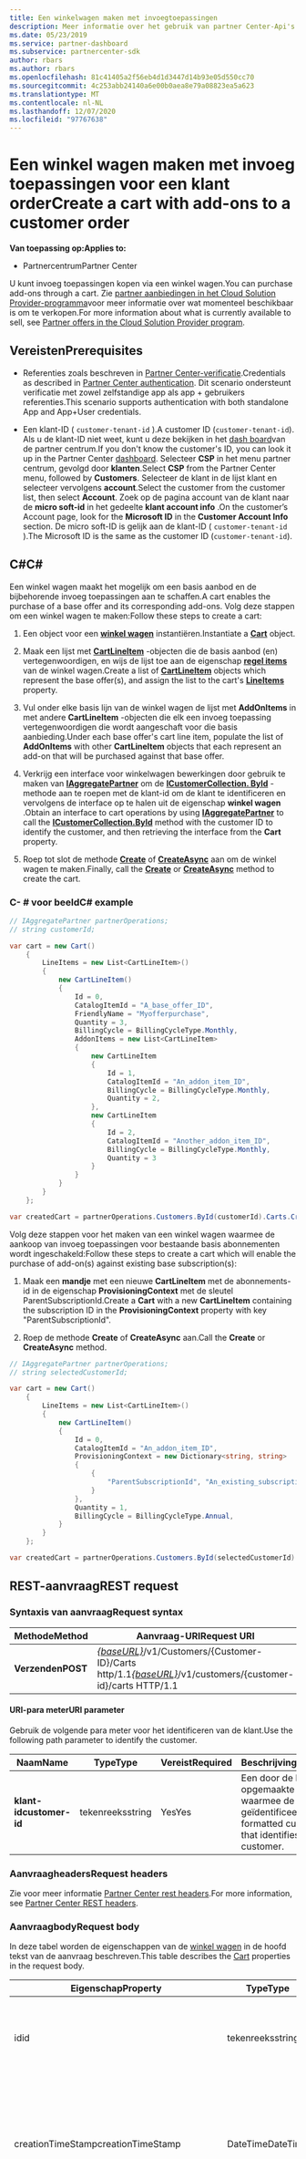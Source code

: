 ```yaml
---
title: Een winkelwagen maken met invoegtoepassingen
description: Meer informatie over het gebruik van partner Center-Api's voor het toevoegen van een klant order met invoeg toepassingen via een winkel wagen. Artikel deelt vereisten en stappen voor het maken van een winkel wagen met invoeg toepassingen.
ms.date: 05/23/2019
ms.service: partner-dashboard
ms.subservice: partnercenter-sdk
author: rbars
ms.author: rbars
ms.openlocfilehash: 81c41405a2f56eb4d1d3447d14b93e05d550cc70
ms.sourcegitcommit: 4c253abb24140a6e00b0aea8e79a08823ea5a623
ms.translationtype: MT
ms.contentlocale: nl-NL
ms.lasthandoff: 12/07/2020
ms.locfileid: "97767638"
---
```

# <a name="create-a-cart-with-add-ons-to-a-customer-order"></a><span data-ttu-id="43990-104">Een winkel wagen maken met invoeg toepassingen voor een klant order</span><span class="sxs-lookup"><span data-stu-id="43990-104">Create a cart with add-ons to a customer order</span></span>

<span data-ttu-id="43990-105">**Van toepassing op:**</span><span class="sxs-lookup"><span data-stu-id="43990-105">**Applies to:**</span></span>

- <span data-ttu-id="43990-106">Partnercentrum</span><span class="sxs-lookup"><span data-stu-id="43990-106">Partner Center</span></span>

<span data-ttu-id="43990-107">U kunt invoeg toepassingen kopen via een winkel wagen.</span><span class="sxs-lookup"><span data-stu-id="43990-107">You can purchase add-ons through a cart.</span></span> <span data-ttu-id="43990-108">Zie [partner aanbiedingen in het Cloud Solution Provider-programma](/partner-center/csp-offers)voor meer informatie over wat momenteel beschikbaar is om te verkopen.</span><span class="sxs-lookup"><span data-stu-id="43990-108">For more information about what is currently available to sell, see [Partner offers in the Cloud Solution Provider program](/partner-center/csp-offers).</span></span>

## <a name="prerequisites"></a><span data-ttu-id="43990-109">Vereisten</span><span class="sxs-lookup"><span data-stu-id="43990-109">Prerequisites</span></span>

- <span data-ttu-id="43990-110">Referenties zoals beschreven in [Partner Center-verificatie](partner-center-authentication.md).</span><span class="sxs-lookup"><span data-stu-id="43990-110">Credentials as described in [Partner Center authentication](partner-center-authentication.md).</span></span> <span data-ttu-id="43990-111">Dit scenario ondersteunt verificatie met zowel zelfstandige app als app + gebruikers referenties.</span><span class="sxs-lookup"><span data-stu-id="43990-111">This scenario supports authentication with both standalone App and App+User credentials.</span></span>

- <span data-ttu-id="43990-112">Een klant-ID ( `customer-tenant-id` ).</span><span class="sxs-lookup"><span data-stu-id="43990-112">A customer ID (`customer-tenant-id`).</span></span> <span data-ttu-id="43990-113">Als u de klant-ID niet weet, kunt u deze bekijken in het [dash board](https://partner.microsoft.com/dashboard)van de partner centrum.</span><span class="sxs-lookup"><span data-stu-id="43990-113">If you don't know the customer's ID, you can look it up in the Partner Center [dashboard](https://partner.microsoft.com/dashboard).</span></span> <span data-ttu-id="43990-114">Selecteer **CSP** in het menu partner centrum, gevolgd door **klanten**.</span><span class="sxs-lookup"><span data-stu-id="43990-114">Select **CSP** from the Partner Center menu, followed by **Customers**.</span></span> <span data-ttu-id="43990-115">Selecteer de klant in de lijst klant en selecteer vervolgens **account**.</span><span class="sxs-lookup"><span data-stu-id="43990-115">Select the customer from the customer list, then select **Account**.</span></span> <span data-ttu-id="43990-116">Zoek op de pagina account van de klant naar de **micro soft-id** in het gedeelte **klant account info** .</span><span class="sxs-lookup"><span data-stu-id="43990-116">On the customer’s Account page, look for the **Microsoft ID** in the **Customer Account Info** section.</span></span> <span data-ttu-id="43990-117">De micro soft-ID is gelijk aan de klant-ID ( `customer-tenant-id` ).</span><span class="sxs-lookup"><span data-stu-id="43990-117">The Microsoft ID is the same as the customer ID  (`customer-tenant-id`).</span></span>

## <a name="c"></a><span data-ttu-id="43990-118">C\#</span><span class="sxs-lookup"><span data-stu-id="43990-118">C\#</span></span>

<span data-ttu-id="43990-119">Een winkel wagen maakt het mogelijk om een basis aanbod en de bijbehorende invoeg toepassingen aan te schaffen.</span><span class="sxs-lookup"><span data-stu-id="43990-119">A cart enables the purchase of a base offer and its corresponding add-ons.</span></span> <span data-ttu-id="43990-120">Volg deze stappen om een winkel wagen te maken:</span><span class="sxs-lookup"><span data-stu-id="43990-120">Follow these steps to create a cart:</span></span>

1. <span data-ttu-id="43990-121">Een object voor een [**winkel wagen**](/dotnet/api/microsoft.store.partnercenter.models.carts.cart) instantiëren.</span><span class="sxs-lookup"><span data-stu-id="43990-121">Instantiate a [**Cart**](/dotnet/api/microsoft.store.partnercenter.models.carts.cart) object.</span></span>

2. <span data-ttu-id="43990-122">Maak een lijst met [**CartLineItem**](/dotnet/api/microsoft.store.partnercenter.models.carts.cartlineitem) -objecten die de basis aanbod (en) vertegenwoordigen, en wijs de lijst toe aan de eigenschap [**regel items**](/dotnet/api/microsoft.store.partnercenter.models.carts.cart.lineitems) van de winkel wagen.</span><span class="sxs-lookup"><span data-stu-id="43990-122">Create a list of [**CartLineItem**](/dotnet/api/microsoft.store.partnercenter.models.carts.cartlineitem) objects which represent the base offer(s), and assign the list to the cart's [**LineItems**](/dotnet/api/microsoft.store.partnercenter.models.carts.cart.lineitems) property.</span></span>

3. <span data-ttu-id="43990-123">Vul onder elke basis lijn van de winkel wagen de lijst met **AddOnItems** in met andere **CartLineItem** -objecten die elk een invoeg toepassing vertegenwoordigen die wordt aangeschaft voor die basis aanbieding.</span><span class="sxs-lookup"><span data-stu-id="43990-123">Under each base offer's cart line item, populate the list of **AddOnItems** with other **CartLineItem** objects that each represent an add-on that will be purchased against that base offer.</span></span>

4. <span data-ttu-id="43990-124">Verkrijg een interface voor winkelwagen bewerkingen door gebruik te maken van [**IAggregatePartner**](/dotnet/api/microsoft.store.partnercenter.iaggregatepartner) om de [**ICustomerCollection. ById**](/dotnet/api/microsoft.store.partnercenter.customers.icustomercollection.byid) -methode aan te roepen met de klant-id om de klant te identificeren en vervolgens de interface op te halen uit de eigenschap **winkel wagen** .</span><span class="sxs-lookup"><span data-stu-id="43990-124">Obtain an interface to cart operations by using [**IAggregatePartner**](/dotnet/api/microsoft.store.partnercenter.iaggregatepartner) to call the [**ICustomerCollection.ById**](/dotnet/api/microsoft.store.partnercenter.customers.icustomercollection.byid) method with the customer ID to identify the customer, and then retrieving the interface from the **Cart** property.</span></span>

5. <span data-ttu-id="43990-125">Roep tot slot de methode [**Create**](/dotnet/api/microsoft.store.partnercenter.carts.icartcollection.create) of [**CreateAsync**](/dotnet/api/microsoft.store.partnercenter.carts.icartcollection.createasync) aan om de winkel wagen te maken.</span><span class="sxs-lookup"><span data-stu-id="43990-125">Finally, call the [**Create**](/dotnet/api/microsoft.store.partnercenter.carts.icartcollection.create) or [**CreateAsync**](/dotnet/api/microsoft.store.partnercenter.carts.icartcollection.createasync) method to create the cart.</span></span>

### <a name="c-example"></a><span data-ttu-id="43990-126">C- \# voor beeld</span><span class="sxs-lookup"><span data-stu-id="43990-126">C\# example</span></span>

```csharp
// IAggregatePartner partnerOperations;
// string customerId;

var cart = new Cart()
    {
        LineItems = new List<CartLineItem>()
        {
            new CartLineItem()
            {
                Id = 0,
                CatalogItemId = "A_base_offer_ID",
                FriendlyName = "Myofferpurchase",
                Quantity = 3,
                BillingCycle = BillingCycleType.Monthly,
                AddonItems = new List<CartLineItem>
                {
                    new CartLineItem
                    {
                        Id = 1,
                        CatalogItemId = "An_addon_item_ID",
                        BillingCycle = BillingCycleType.Monthly,
                        Quantity = 2,
                    },
                    new CartLineItem
                    {
                        Id = 2,
                        CatalogItemId = "Another_addon_item_ID",
                        BillingCycle = BillingCycleType.Monthly,
                        Quantity = 3
                    }
                }
            }
        }
    };

var createdCart = partnerOperations.Customers.ById(customerId).Carts.Create(cart);
```

<span data-ttu-id="43990-127">Volg deze stappen voor het maken van een winkel wagen waarmee de aankoop van invoeg toepassingen voor bestaande basis abonnementen wordt ingeschakeld:</span><span class="sxs-lookup"><span data-stu-id="43990-127">Follow these steps to create a cart which will enable the purchase of add-on(s) against existing base subscription(s):</span></span>

1. <span data-ttu-id="43990-128">Maak een **mandje** met een nieuwe **CartLineItem** met de abonnements-id in de eigenschap **ProvisioningContext** met de sleutel ParentSubscriptionId.</span><span class="sxs-lookup"><span data-stu-id="43990-128">Create a **Cart** with a new **CartLineItem** containing the subscription ID in the **ProvisioningContext** property with key "ParentSubscriptionId".</span></span>

2. <span data-ttu-id="43990-129">Roep de methode **Create** of **CreateAsync** aan.</span><span class="sxs-lookup"><span data-stu-id="43990-129">Call the **Create** or **CreateAsync** method.</span></span>

```csharp
// IAggregatePartner partnerOperations;
// string selectedCustomerId;

var cart = new Cart()
    {
        LineItems = new List<CartLineItem>()
        {
            new CartLineItem()
            {
                Id = 0,
                CatalogItemId = "An_addon_item_ID",
                ProvisioningContext = new Dictionary<string, string>
                {
                    {
                        "ParentSubscriptionId", "An_existing_subscription_Id"
                    }
                },
                Quantity = 1,
                BillingCycle = BillingCycleType.Annual,
            }
        }
    };

var createdCart = partnerOperations.Customers.ById(selectedCustomerId).Carts.Create(cart);
```

## <a name="rest-request"></a><span data-ttu-id="43990-130">REST-aanvraag</span><span class="sxs-lookup"><span data-stu-id="43990-130">REST request</span></span>

### <a name="request-syntax"></a><span data-ttu-id="43990-131">Syntaxis van aanvraag</span><span class="sxs-lookup"><span data-stu-id="43990-131">Request syntax</span></span>

| <span data-ttu-id="43990-132">Methode</span><span class="sxs-lookup"><span data-stu-id="43990-132">Method</span></span>   | <span data-ttu-id="43990-133">Aanvraag-URI</span><span class="sxs-lookup"><span data-stu-id="43990-133">Request URI</span></span>                                                                                                 |
|----------|-------------------------------------------------------------------------------------------------------------|
| <span data-ttu-id="43990-134">**Verzenden**</span><span class="sxs-lookup"><span data-stu-id="43990-134">**POST**</span></span> | <span data-ttu-id="43990-135">[*{baseURL}*](partner-center-rest-urls.md)/v1/Customers/{Customer-ID}/Carts http/1.1</span><span class="sxs-lookup"><span data-stu-id="43990-135">[*{baseURL}*](partner-center-rest-urls.md)/v1/customers/{customer-id}/carts HTTP/1.1</span></span>                        |

#### <a name="uri-parameter"></a><span data-ttu-id="43990-136">URI-para meter</span><span class="sxs-lookup"><span data-stu-id="43990-136">URI parameter</span></span>

<span data-ttu-id="43990-137">Gebruik de volgende para meter voor het identificeren van de klant.</span><span class="sxs-lookup"><span data-stu-id="43990-137">Use the following path parameter to identify the customer.</span></span>

| <span data-ttu-id="43990-138">Naam</span><span class="sxs-lookup"><span data-stu-id="43990-138">Name</span></span>            | <span data-ttu-id="43990-139">Type</span><span class="sxs-lookup"><span data-stu-id="43990-139">Type</span></span>     | <span data-ttu-id="43990-140">Vereist</span><span class="sxs-lookup"><span data-stu-id="43990-140">Required</span></span> | <span data-ttu-id="43990-141">Beschrijving</span><span class="sxs-lookup"><span data-stu-id="43990-141">Description</span></span>                                                            |
|-----------------|----------|----------|------------------------------------------------------------------------|
| <span data-ttu-id="43990-142">**klant-id**</span><span class="sxs-lookup"><span data-stu-id="43990-142">**customer-id**</span></span> | <span data-ttu-id="43990-143">tekenreeks</span><span class="sxs-lookup"><span data-stu-id="43990-143">string</span></span>   | <span data-ttu-id="43990-144">Yes</span><span class="sxs-lookup"><span data-stu-id="43990-144">Yes</span></span>      | <span data-ttu-id="43990-145">Een door de klant-id opgemaakte GUID waarmee de klant wordt geïdentificeerd.</span><span class="sxs-lookup"><span data-stu-id="43990-145">A GUID formatted customer-id that identifies the customer.</span></span>             |

### <a name="request-headers"></a><span data-ttu-id="43990-146">Aanvraagheaders</span><span class="sxs-lookup"><span data-stu-id="43990-146">Request headers</span></span>

<span data-ttu-id="43990-147">Zie voor meer informatie [Partner Center rest headers](headers.md).</span><span class="sxs-lookup"><span data-stu-id="43990-147">For more information, see [Partner Center REST headers](headers.md).</span></span>

### <a name="request-body"></a><span data-ttu-id="43990-148">Aanvraagbody</span><span class="sxs-lookup"><span data-stu-id="43990-148">Request body</span></span>

<span data-ttu-id="43990-149">In deze tabel worden de eigenschappen van de [winkel wagen](cart-resources.md) in de hoofd tekst van de aanvraag beschreven.</span><span class="sxs-lookup"><span data-stu-id="43990-149">This table describes the [Cart](cart-resources.md) properties in the request body.</span></span>

| <span data-ttu-id="43990-150">Eigenschap</span><span class="sxs-lookup"><span data-stu-id="43990-150">Property</span></span>              | <span data-ttu-id="43990-151">Type</span><span class="sxs-lookup"><span data-stu-id="43990-151">Type</span></span>             | <span data-ttu-id="43990-152">Vereist</span><span class="sxs-lookup"><span data-stu-id="43990-152">Required</span></span>        | <span data-ttu-id="43990-153">Beschrijving</span><span class="sxs-lookup"><span data-stu-id="43990-153">Description</span></span> |
|-----------------------|------------------|-----------------|-----------------------------------------------------------------------------------------------------------|
| <span data-ttu-id="43990-154">id</span><span class="sxs-lookup"><span data-stu-id="43990-154">id</span></span>                    | <span data-ttu-id="43990-155">tekenreeks</span><span class="sxs-lookup"><span data-stu-id="43990-155">string</span></span>           | <span data-ttu-id="43990-156">No</span><span class="sxs-lookup"><span data-stu-id="43990-156">No</span></span>              | <span data-ttu-id="43990-157">Een winkel wagen-id die is opgegeven bij het maken van de winkel wagen.</span><span class="sxs-lookup"><span data-stu-id="43990-157">A cart identifier that is supplied upon successful creation of the cart.</span></span>                                  |
| <span data-ttu-id="43990-158">creationTimeStamp</span><span class="sxs-lookup"><span data-stu-id="43990-158">creationTimeStamp</span></span>     | <span data-ttu-id="43990-159">DateTime</span><span class="sxs-lookup"><span data-stu-id="43990-159">DateTime</span></span>         | <span data-ttu-id="43990-160">No</span><span class="sxs-lookup"><span data-stu-id="43990-160">No</span></span>              | <span data-ttu-id="43990-161">De datum waarop de winkel wagen is gemaakt, in datum-tijd notatie.</span><span class="sxs-lookup"><span data-stu-id="43990-161">The date the cart was created, in date-time format.</span></span> <span data-ttu-id="43990-162">Wordt toegepast bij het maken van de winkel wagen.</span><span class="sxs-lookup"><span data-stu-id="43990-162">Applied upon successful creation of the cart.</span></span>         |
| <span data-ttu-id="43990-163">lastModifiedTimeStamp</span><span class="sxs-lookup"><span data-stu-id="43990-163">lastModifiedTimeStamp</span></span> | <span data-ttu-id="43990-164">DateTime</span><span class="sxs-lookup"><span data-stu-id="43990-164">DateTime</span></span>         | <span data-ttu-id="43990-165">No</span><span class="sxs-lookup"><span data-stu-id="43990-165">No</span></span>              | <span data-ttu-id="43990-166">De datum waarop de winkel wagen voor het laatst is bijgewerkt, in datum-tijd notatie.</span><span class="sxs-lookup"><span data-stu-id="43990-166">The date the cart was last updated, in date-time format.</span></span> <span data-ttu-id="43990-167">Wordt toegepast bij het maken van de winkel wagen.</span><span class="sxs-lookup"><span data-stu-id="43990-167">Applied upon successful creation of the cart.</span></span>    |
| <span data-ttu-id="43990-168">expirationTimeStamp</span><span class="sxs-lookup"><span data-stu-id="43990-168">expirationTimeStamp</span></span>   | <span data-ttu-id="43990-169">DateTime</span><span class="sxs-lookup"><span data-stu-id="43990-169">DateTime</span></span>         | <span data-ttu-id="43990-170">No</span><span class="sxs-lookup"><span data-stu-id="43990-170">No</span></span>              | <span data-ttu-id="43990-171">De datum waarop de winkel wagen verloopt, in datum-tijd notatie.</span><span class="sxs-lookup"><span data-stu-id="43990-171">The date the cart will expire, in date-time format.</span></span>  <span data-ttu-id="43990-172">Wordt toegepast bij het maken van de winkel wagen.</span><span class="sxs-lookup"><span data-stu-id="43990-172">Applied upon successful creation of cart.</span></span>            |
| <span data-ttu-id="43990-173">lastModifiedUser</span><span class="sxs-lookup"><span data-stu-id="43990-173">lastModifiedUser</span></span>      | <span data-ttu-id="43990-174">tekenreeks</span><span class="sxs-lookup"><span data-stu-id="43990-174">string</span></span>           | <span data-ttu-id="43990-175">No</span><span class="sxs-lookup"><span data-stu-id="43990-175">No</span></span>              | <span data-ttu-id="43990-176">De gebruiker die de winkel wagen het laatst heeft bijgewerkt.</span><span class="sxs-lookup"><span data-stu-id="43990-176">The user who last updated the cart.</span></span> <span data-ttu-id="43990-177">Wordt toegepast bij het maken van de winkel wagen.</span><span class="sxs-lookup"><span data-stu-id="43990-177">Applied upon successful creation of cart.</span></span>                             |
| <span data-ttu-id="43990-178">Regel items</span><span class="sxs-lookup"><span data-stu-id="43990-178">lineItems</span></span>             | <span data-ttu-id="43990-179">Matrix van objecten</span><span class="sxs-lookup"><span data-stu-id="43990-179">Array of objects</span></span> | <span data-ttu-id="43990-180">Yes</span><span class="sxs-lookup"><span data-stu-id="43990-180">Yes</span></span>             | <span data-ttu-id="43990-181">Een matrix met [CartLineItem](cart-resources.md#cartlineitem) -resources.</span><span class="sxs-lookup"><span data-stu-id="43990-181">An Array of [CartLineItem](cart-resources.md#cartlineitem) resources.</span></span>                                             |

<span data-ttu-id="43990-182">In deze tabel worden de eigenschappen van [CartLineItem](cart-resources.md#cartlineitem) in de hoofd tekst van de aanvraag beschreven.</span><span class="sxs-lookup"><span data-stu-id="43990-182">This table describes the [CartLineItem](cart-resources.md#cartlineitem) properties in the request body.</span></span>

| <span data-ttu-id="43990-183">Eigenschap</span><span class="sxs-lookup"><span data-stu-id="43990-183">Property</span></span>             | <span data-ttu-id="43990-184">Type</span><span class="sxs-lookup"><span data-stu-id="43990-184">Type</span></span>                             | <span data-ttu-id="43990-185">Beschrijving</span><span class="sxs-lookup"><span data-stu-id="43990-185">Description</span></span>                                                                                                                                           |
|----------------------|----------------------------------|-------------------------------------------------------------------------------------------------------------------------------------------------------|
| <span data-ttu-id="43990-186">id</span><span class="sxs-lookup"><span data-stu-id="43990-186">id</span></span>                   | <span data-ttu-id="43990-187">tekenreeks</span><span class="sxs-lookup"><span data-stu-id="43990-187">string</span></span>                           | <span data-ttu-id="43990-188">Een unieke id voor een winkelwagen regel item.</span><span class="sxs-lookup"><span data-stu-id="43990-188">A unique identifier for a cart line item.</span></span> <span data-ttu-id="43990-189">Wordt toegepast bij het maken van de winkel wagen.</span><span class="sxs-lookup"><span data-stu-id="43990-189">Applied upon successful creation of cart.</span></span>                                                                   |
| <span data-ttu-id="43990-190">catalogId</span><span class="sxs-lookup"><span data-stu-id="43990-190">catalogId</span></span>            | <span data-ttu-id="43990-191">tekenreeks</span><span class="sxs-lookup"><span data-stu-id="43990-191">string</span></span>                           | <span data-ttu-id="43990-192">De id van het catalogus item.</span><span class="sxs-lookup"><span data-stu-id="43990-192">The catalog item identifier.</span></span>                                                                                                                          |
| <span data-ttu-id="43990-193">friendlyName</span><span class="sxs-lookup"><span data-stu-id="43990-193">friendlyName</span></span>         | <span data-ttu-id="43990-194">tekenreeks</span><span class="sxs-lookup"><span data-stu-id="43990-194">string</span></span>                           | <span data-ttu-id="43990-195">Optioneel.</span><span class="sxs-lookup"><span data-stu-id="43990-195">Optional.</span></span> <span data-ttu-id="43990-196">De beschrijvende naam voor het item dat is gedefinieerd door de partner om dubbel zinnigheid te helpen.</span><span class="sxs-lookup"><span data-stu-id="43990-196">The friendly name for the item defined by the partner to help disambiguate.</span></span>                                                                 |
| <span data-ttu-id="43990-197">quantity</span><span class="sxs-lookup"><span data-stu-id="43990-197">quantity</span></span>             | <span data-ttu-id="43990-198">int</span><span class="sxs-lookup"><span data-stu-id="43990-198">int</span></span>                              | <span data-ttu-id="43990-199">Het aantal licenties of exemplaren.</span><span class="sxs-lookup"><span data-stu-id="43990-199">The number of licenses or instances.</span></span>                                                                                                                  |
| <span data-ttu-id="43990-200">currencyCode</span><span class="sxs-lookup"><span data-stu-id="43990-200">currencyCode</span></span>         | <span data-ttu-id="43990-201">tekenreeks</span><span class="sxs-lookup"><span data-stu-id="43990-201">string</span></span>                           | <span data-ttu-id="43990-202">De valuta code.</span><span class="sxs-lookup"><span data-stu-id="43990-202">The currency code.</span></span>                                                                                                                                    |
| <span data-ttu-id="43990-203">billingCycle</span><span class="sxs-lookup"><span data-stu-id="43990-203">billingCycle</span></span>         | <span data-ttu-id="43990-204">Object</span><span class="sxs-lookup"><span data-stu-id="43990-204">Object</span></span>                           | <span data-ttu-id="43990-205">Het type facturerings cyclus dat voor de huidige periode is ingesteld.</span><span class="sxs-lookup"><span data-stu-id="43990-205">The type of billing cycle set for the current period.</span></span>                                                                                                 |
| <span data-ttu-id="43990-206">deelnemers</span><span class="sxs-lookup"><span data-stu-id="43990-206">participants</span></span>         | <span data-ttu-id="43990-207">Lijst met object teken reeks paren</span><span class="sxs-lookup"><span data-stu-id="43990-207">List of Object String pairs</span></span>      | <span data-ttu-id="43990-208">Een verzameling partner on record (MPNID) voor de aankoop.</span><span class="sxs-lookup"><span data-stu-id="43990-208">A collection of PartnerId on Record (MPNID) on the purchase.</span></span>                                                                                          |
| <span data-ttu-id="43990-209">provisioningContext</span><span class="sxs-lookup"><span data-stu-id="43990-209">provisioningContext</span></span>  | <span data-ttu-id="43990-210">Dictionary<teken reeks, teken reeks></span><span class="sxs-lookup"><span data-stu-id="43990-210">Dictionary<string, string></span></span>       | <span data-ttu-id="43990-211">Een context die wordt gebruikt voor het inrichten van de aanbieding.</span><span class="sxs-lookup"><span data-stu-id="43990-211">A context used for provisioning of offer.</span></span>                                                                                                             |
| <span data-ttu-id="43990-212">orderGroup</span><span class="sxs-lookup"><span data-stu-id="43990-212">orderGroup</span></span>           | <span data-ttu-id="43990-213">tekenreeks</span><span class="sxs-lookup"><span data-stu-id="43990-213">string</span></span>                           | <span data-ttu-id="43990-214">Een groep om aan te geven welke items bij elkaar kunnen worden geplaatst.</span><span class="sxs-lookup"><span data-stu-id="43990-214">A group to indicate which items can be placed together.</span></span>                                                                                               |
| <span data-ttu-id="43990-215">addonItems</span><span class="sxs-lookup"><span data-stu-id="43990-215">addonItems</span></span>           | <span data-ttu-id="43990-216">Lijst met **CartLineItem** -objecten</span><span class="sxs-lookup"><span data-stu-id="43990-216">List of **CartLineItem** objects</span></span> | <span data-ttu-id="43990-217">Een verzameling winkelwagen regel items voor invoeg toepassingen die worden aangeschaft bij het basis abonnement dat resulteert van de aankoop van het bovenliggende winkelwagen regel item.</span><span class="sxs-lookup"><span data-stu-id="43990-217">A collection of cart line items for add-ons that will be purchased towards the base subscription that results from the parent cart line item's purchase.</span></span> |
| <span data-ttu-id="43990-218">fout</span><span class="sxs-lookup"><span data-stu-id="43990-218">error</span></span>                | <span data-ttu-id="43990-219">Object</span><span class="sxs-lookup"><span data-stu-id="43990-219">Object</span></span>                           | <span data-ttu-id="43990-220">Wordt toegepast nadat de winkel wagen is gemaakt in het geval van een fout.</span><span class="sxs-lookup"><span data-stu-id="43990-220">Applied after cart is created in case of an error.</span></span>                                                                                                    |

### <a name="request-example-new-base-subscription"></a><span data-ttu-id="43990-221">Voor beeld van aanvraag (nieuw basis abonnement)</span><span class="sxs-lookup"><span data-stu-id="43990-221">Request example (new base subscription)</span></span>

<span data-ttu-id="43990-222">In het volgende REST-voor beeld ziet u hoe u een mandje maakt met invoeg toepassings items voor een nieuw basis abonnement.</span><span class="sxs-lookup"><span data-stu-id="43990-222">The following REST example shows how to create a cart with add-on items for a new base subscription.</span></span>

```http
POST https://api.partnercenter.microsoft.com/v1/customers/18ac2950-8ea9-4dfc-92a4-ff4d4cd57796/carts HTTP/1.1
Authorization: Bearer <token>
Accept: application/json
MS-RequestId: f931348a-6312-47d0-a8dd-31a386dedb8f
MS-CorrelationId: f73baf70-bbc3-43d0-8b29-dffa08ff9511

{
    "LineItems": [
        {
            "Id":0,
            "CatalogItemId":"91FD106F-4B2C-4938-95AC-F54F74E9A239",
            "FriendlyName":"Myofferpurchase",
            "Quantity":3,
            "BillingCycle":"monthly",
            "AddonItems": [
                {
                    "Id":1,
                    "CatalogItemId":"C94271D8-B431-4A25-A3C5-A57737A1C909",
                    "Quantity":2,
                    "BillingCycle":"monthly"
                },
                {
                    "Id":2,
                    "CatalogItemId":"43FCE491-76D1-4BCC-B709-8A288786DBAE",
                    "Quantity":3,
                    "BillingCycle":"monthly"
                }
            ]
        }
    ]
}
```

#### <a name="request-example-existing-base-subscription"></a><span data-ttu-id="43990-223">Voor beeld van aanvraag (bestaand basis abonnement)</span><span class="sxs-lookup"><span data-stu-id="43990-223">Request example (existing base subscription)</span></span>

<span data-ttu-id="43990-224">In het volgende REST-voor beeld ziet u hoe u invoeg toepassingen toevoegt aan een bestaand basis abonnement.</span><span class="sxs-lookup"><span data-stu-id="43990-224">The following REST example show how to append add-ons to an existing base subscription.</span></span>

```http
POST https://api.partnercenter.microsoft.com/v1/customers/18ac2950-8ea9-4dfc-92a4-ff4d4cd57796/carts HTTP/1.1
Authorization: Bearer <token>
Accept: application/json
MS-RequestId: 512a777a-5427-452d-9637-18421387e435
MS-CorrelationId: 182474ba-7303-4d0f-870a-8c7fba5ccc4b

{
    "LineItems": [
        {
            "Id":0,
            "CatalogItemId":"C94271D8-B431-4A25-A3C5-A57737A1C909",
            "Quantity":1,
            "BillingCycle":"annual",
            "ProvisioningContext":{"ParentSubscriptionId":"97555B61-7461-477A-A98C-9C76148783E4"}
        }
    ]
}
```

## <a name="rest-response"></a><span data-ttu-id="43990-225">REST-antwoord</span><span class="sxs-lookup"><span data-stu-id="43990-225">REST response</span></span>

<span data-ttu-id="43990-226">Als dit lukt, retourneert deze methode de gevulde [Winkelwagen](cart-resources.md) resource in de hoofd tekst van het antwoord.</span><span class="sxs-lookup"><span data-stu-id="43990-226">If successful, this method returns the populated [Cart](cart-resources.md) resource in the response body.</span></span>

#### <a name="response-success-and-error-codes"></a><span data-ttu-id="43990-227">Geslaagde en fout codes</span><span class="sxs-lookup"><span data-stu-id="43990-227">Response success and error codes</span></span>

<span data-ttu-id="43990-228">Elk antwoord wordt geleverd met een HTTP-status code die aangeeft of de fout is opgetreden of mislukt en aanvullende informatie over fout opsporing.</span><span class="sxs-lookup"><span data-stu-id="43990-228">Each response comes with an HTTP status code that indicates success or failure and additional debugging information.</span></span> <span data-ttu-id="43990-229">Gebruik een hulp programma voor netwerk tracering om deze code, het fout type en aanvullende para meters te lezen.</span><span class="sxs-lookup"><span data-stu-id="43990-229">Use a network trace tool to read this code, error type, and additional parameters.</span></span> <span data-ttu-id="43990-230">Zie [fout codes](error-codes.md)voor de volledige lijst.</span><span class="sxs-lookup"><span data-stu-id="43990-230">For the full list, see [Error Codes](error-codes.md).</span></span>

#### <a name="response-example-new-base-subscription"></a><span data-ttu-id="43990-231">Antwoord voorbeeld (nieuw basis abonnement)</span><span class="sxs-lookup"><span data-stu-id="43990-231">Response example (new base subscription)</span></span>

```http
HTTP/1.1 201 Created
Content-Length: 958
Content-Type: application/json
MS-CorrelationId: f73baf70-bbc3-43d0-8b29-dffa08ff9511
MS-RequestId: f931348a-6312-47d0-a8dd-31a386dedb8f
X-Locale: en-US,en-US
Date: Thu, 01 Nov 2018 22:29:05 GMT

{
    "id":"dbe2f8d4-f21d-43e2-9356-cff6387c4ba1",
    "creationTimestamp":"2018-11-01T22:29:03.6900182Z",
    "lastModifiedTimestamp":"2018-11-01T22:29:03.6900182Z",
    "expirationTimestamp":"2018-11-01T22:44:05.0025799Z",
    "lastModifiedUser":"1824b7fc-2fac-4478-b177-66823c40ab75",
    "status":"Active",
    "lineItems": [
        {
            "id":0,
            "catalogItemId":"91FD106F-4B2C-4938-95AC-F54F74E9A239",
            "friendlyName":"Myofferpurchase",
            "quantity":3,
            "currencyCode":"USD",
            "billingCycle":"monthly",
            "orderGroup":"OMS-0",
            "addonItems": [
                {
                    "id":1,
                    "catalogItemId":"C94271D8-B431-4A25-A3C5-A57737A1C909",
                    "quantity":2,
                    "currencyCode":"USD",
                    "billingCycle":"monthly",
                    "orderGroup":"OMS-0"
                },
                {
                    "id":2,
                    "catalogItemId":"43FCE491-76D1-4BCC-B709-8A288786DBAE",
                    "quantity":3,
                    "currencyCode":"USD",
                    "billingCycle":"monthly",
                    "orderGroup":"OMS-0"
                }
            ]
        }
],
    "links": {
        "self": {
            "uri":"/customers/18ac2950-8ea9-4dfc-92a4-ff4d4cd57796/carts/dbe2f8d4-f21d-43e2-9356-cff6387c4ba1",
            "method":"GET",
            "headers":[
            ]
        }
    },
    "attributes": {
        "objectType":"Cart"
    }
}
```

#### <a name="response-example-existing-base-subscription"></a><span data-ttu-id="43990-232">Antwoord voorbeeld (bestaand basis abonnement)</span><span class="sxs-lookup"><span data-stu-id="43990-232">Response example (existing base subscription)</span></span>

```http
HTTP/1.1 201 Created
Content-Length: 707
Content-Type: application/json
MS-CorrelationId: 182474ba-7303-4d0f-870a-8c7fba5ccc4b
MS-RequestId: 512a777a-5427-452d-9637-18421387e435
X-Locale: en-US,en-US
Date: Thu, 01 Nov 2018 22:46:18 GMT

{
    "id":"4d927e27-93d1-448b-abe5-819b66ecca22",
    "creationTimestamp":"2018-11-01T22:46:16.2996364Z",
    "lastModifiedTimestamp":"2018-11-01T22:46:16.2996364Z",
    "expirationTimestamp":"2018-11-01T23:01:18.7543264Z",
    "lastModifiedUser":"1824b7fc-2fac-4478-b177-66823c40ab75",
    "status":"Active",
    "lineItems": [
        {
            "id":0,
            "catalogItemId":"C94271D8-B431-4A25-A3C5-A57737A1C909",
            "quantity":1,
            "currencyCode":"USD",
            "billingCycle":"annual",
            "provisioningContext": {
                "parentSubscriptionId":"97555B61-7461-477A-A98C-9C76148783E4"
            },
            "orderGroup":"OMS-0"
        }
    ],
    "links": {
        "self": {
            "uri":"/customers/18ac2950-8ea9-4dfc-92a4-ff4d4cd57796/carts/4d927e27-93d1-448b-abe5-819b66ecca22",
            "method":"GET",
            "headers":[
            ]
        }
    },
    "attributes": {
        "objectType":"Cart"
    }
}
```
